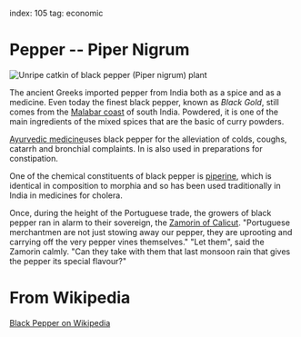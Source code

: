 index: 105
tag: economic

# Pepper -- Piper Nigrum

![Unripe catkin of black pepper (Piper nigrum) plant](image:black-pepper-catkin.jpg)

The ancient Greeks imported pepper from India both as a spice and as a medicine.
Even today the finest black pepper, known as _Black Gold_, still comes from the
[Malabar coast](/wiki/Malabar_Coast) of south India.
Powdered, it is one of the main ingredients of the
mixed spices that are the basic of curry powders.

[Ayurvedic medicine](/wiki/Ayurvedic_medicine)uses black pepper for the alleviation of colds, coughs, catarrh
and bronchial complaints.  In is also used in preparations for constipation.

One of the chemical constituents of black pepper is [piperine](/wiki/Piperine),
which is identical in
composition to morphia and so has been used traditionally in India in medicines for
cholera.

Once, during the height of the Portuguese trade, the growers of black pepper ran in alarm to their
sovereign, the [Zamorin of Calicut](/wiki/Zamorin).
"Portuguese merchantmen are not just stowing away our pepper,
they are uprooting and carrying off the very pepper vines themselves." "Let them", said the Zamorin calmly.
"Can they take with them that last monsoon rain that gives the pepper its special flavour?"

# From Wikipedia

[Black Pepper on Wikipedia](/wikitransclude/Black_Pepper)
